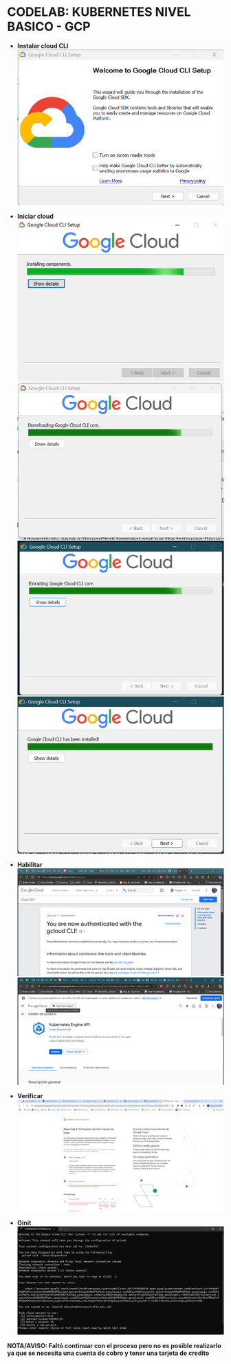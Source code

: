 # CODELAB: KUBERNETES NIVEL BASICO - GCP

- **Instalar cloud CLI**  
  ![Cloud- Crear ](./Imagenes/Cloud_0.png)

- **Iniciar cloud**  
  ![Cloud- Crear ](./Imagenes/Cloud_1_1.PNG)
  ![Cloud- Crear ](./Imagenes/Cloud_1_2.png)
  ![Cloud- Crear ](./Imagenes/Cloud_1_3.png)
  ![Cloud- Crear ](./Imagenes/Cloud_1_4.png)

- **Habilitar**  
  ![kUBERNETES - Crear ](./Imagenes/Cloud_2_1.png)
  ![kUBERNETES - Crear ](./Imagenes/Cloud_2_2.png)

- **Verificar** 
  ![Cloud - Verificacion](./Imagenes/Cloud_3.PNG)

- **Ginit**  
  ![Consola - Crear](./Imagenes/Cloud_4.png)

 **NOTA/AVISO: Faltó continuar con el proceso pero no es posible realizarlo ya que se necesita una cuenta de cobro y tener una tarjeta de credito**  

